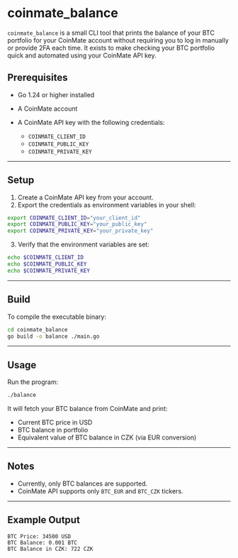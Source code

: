 # coinmate_balance

`coinmate_balance` is a small CLI tool that prints the balance of your BTC portfolio for your CoinMate account without requiring you to log in manually or provide 2FA each time.
It exists to make checking your BTC portfolio quick and automated using your CoinMate API key.


## Prerequisites

* Go 1.24 or higher installed
* A CoinMate account
* A CoinMate API key with the following credentials:

  * `COINMATE_CLIENT_ID`
  * `COINMATE_PUBLIC_KEY`
  * `COINMATE_PRIVATE_KEY`

---

## Setup

1. Create a CoinMate API key from your account.
2. Export the credentials as environment variables in your shell:

```bash
export COINMATE_CLIENT_ID="your_client_id"
export COINMATE_PUBLIC_KEY="your_public_key"
export COINMATE_PRIVATE_KEY="your_private_key"
```

3. Verify that the environment variables are set:

```bash
echo $COINMATE_CLIENT_ID
echo $COINMATE_PUBLIC_KEY
echo $COINMATE_PRIVATE_KEY
```

---

## Build

To compile the executable binary:

```bash
cd coinmate_balance
go build -o balance ./main.go
```

---

## Usage

Run the program:

```bash
./balance
```

It will fetch your BTC balance from CoinMate and print:

* Current BTC price in USD
* BTC balance in portfolio
* Equivalent value of BTC balance in CZK (via EUR conversion)

---

## Notes

* Currently, only BTC balances are supported.
* CoinMate API supports only `BTC_EUR` and `BTC_CZK` tickers.
---

## Example Output

```text
BTC Price: 34500 USD
BTC Balance: 0.001 BTC
BTC Balance in CZK: 722 CZK
```
